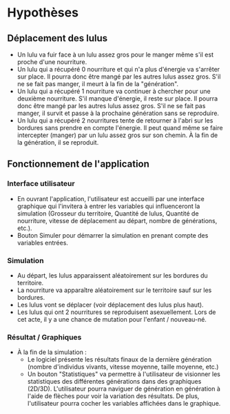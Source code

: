 # Hypothèses

## Déplacement des lulus
- Un lulu va fuir face à un lulu assez gros pour le manger même s'il est proche d'une nourriture.
- Un lulu qui a récupéré 0 nourriture et qui n'a plus d'énergie va s'arrêter sur place. Il
pourra donc être mangé par les autres lulus assez gros. S'il ne se fait pas manger, il meurt à la fin de la "génération".
- Un lulu qui a récupéré 1 nourriture va continuer à chercher pour une deuxième nourriture. S'il manque
d'énergie, il reste sur place. Il pourra donc être mangé par les autres lulus assez gros. S'il ne se fait pas manger, il survit et passe à la prochaine génération sans se reproduire.
- Un lulu qui a récupéré 2 nourritures tente de retourner à l'abri sur les bordures sans prendre en compte l'énergie. Il peut quand même se faire intercepter (manger) par un lulu assez gros sur son chemin. À la fin de la génération, il se reproduit.

## Fonctionnement de l'application
### Interface utilisateur
- En ouvrant l'application, l'utilisateur est accueilli par une interface graphique qui l'invitera à entrer les variables qui influenceront la simulation (Grosseur du territoire, Quantité de lulus, Quantité de nourriture, vitesse de déplacement au départ, nombre de générations, etc.).
- Bouton Simuler pour démarrer la simulation en prenant compte des variables entrées.
### Simulation
- Au départ, les lulus apparaissent aléatoirement sur les bordures du territoire.
- La nourriture va apparaître aléatoirement sur le territoire sauf sur les bordures.
- Les lulus vont se déplacer (voir déplacement des lulus plus haut).
- Les lulus qui ont 2 nourritures se reproduisent asexuellement. Lors de cet acte, il y a une chance de mutation pour l'enfant / nouveau-né.
### Résultat / Graphiques
- À la fin de la simulation :
    - Le logiciel présente les résultats finaux de la dernière génération (nombre d'individus vivants, vitesse moyenne, taille moyenne, etc.)
    - Un bouton "Statistiques" va permettre à l'utilisateur de visionner les statistiques des différentes générations dans des graphiques (2D/3D). L'utilisateur pourra naviguer de génération en génération à l'aide de flèches pour voir la variation des résultats. De plus, l'utilisateur pourra cocher les variables affichées dans le graphique.
